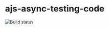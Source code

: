 # ajs-async-testing-code

[![Build status](https://ci.appveyor.com/api/projects/status/07iy07lvobktebbq?svg=true)](https://ci.appveyor.com/project/Nataless/ajs-async-testing-code)